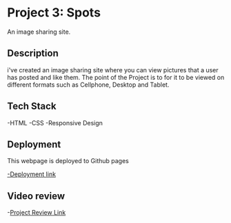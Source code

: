 # Project 3: Spots

An image sharing site.

## Description

i've created an image sharing site where you can view pictures that a user has posted and like them. The point of the Project is to for it to be viewed on different formats such as Cellphone, Desktop and Tablet.

## Tech Stack

-HTML
-CSS
-Responsive Design

## Deployment

This webpage is deployed to Github pages

[-Deployment link ](https://Alphawolfdes.github.io/se_project_spots/)

## Video review

-[Project Review Link](https://drive.google.com/file/d/128lqVgSkNaiK_sBLrKrcpG76rdOv3g6s/view?usp=drive_link)
